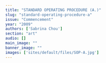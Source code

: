 ```yaml
---
title: "STANDARD OPERATING PROCEDURE (A.)"
slug: "standard-operating-procedure-a"
issue: "Commencement"
year: "2009"
authors: ['Sabrina Chou']
section: "art"
audio: []
main_image: ""
banner_image: ""
images: ['sites/default/files/SOP-A.jpg']
---
```


